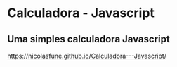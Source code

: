# Calculadora - Javascript
 ## Uma simples calculadora Javascript
 https://nicolasfune.github.io/Calculadora---Javascript/
